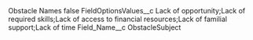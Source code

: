 <?xml version="1.0" encoding="UTF-8"?>
<CustomMetadata xmlns="http://soap.sforce.com/2006/04/metadata" xmlns:xsi="http://www.w3.org/2001/XMLSchema-instance" xmlns:xsd="http://www.w3.org/2001/XMLSchema">
    <label>Obstacle Names</label>
    <protected>false</protected>
    <values>
        <field>FieldOptionsValues__c</field>
        <value xsi:type="xsd:string">Lack of opportunity;Lack of required skills;Lack of access to financial resources;Lack of familial support;Lack of time</value>
    </values>
    <values>
        <field>Field_Name__c</field>
        <value xsi:type="xsd:string">ObstacleSubject</value>
    </values>
</CustomMetadata>
